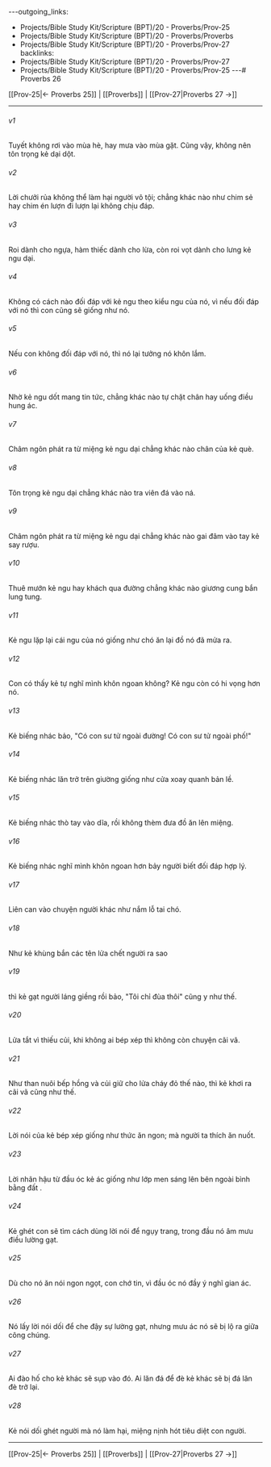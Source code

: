 ---outgoing_links:
  - Projects/Bible Study Kit/Scripture (BPT)/20 - Proverbs/Prov-25
  - Projects/Bible Study Kit/Scripture (BPT)/20 - Proverbs/Proverbs
  - Projects/Bible Study Kit/Scripture (BPT)/20 - Proverbs/Prov-27
backlinks:
  - Projects/Bible Study Kit/Scripture (BPT)/20 - Proverbs/Prov-27
  - Projects/Bible Study Kit/Scripture (BPT)/20 - Proverbs/Prov-25
---# Proverbs 26

[[Prov-25|← Proverbs 25]] | [[Proverbs]] | [[Prov-27|Proverbs 27 →]]
***



###### v1 
Tuyết không rơi vào mùa hè, hay mưa vào mùa gặt. Cũng vậy, không nên tôn trọng kẻ dại dột. 

###### v2 
Lời chưởi rủa không thể làm hại người vô tội; chẳng khác nào như chim sẻ hay chim én lượn đi lượn lại không chịu đáp. 

###### v3 
Roi dành cho ngựa, hàm thiếc dành cho lừa, còn roi vọt dành cho lưng kẻ ngu dại. 

###### v4 
Không có cách nào đối đáp với kẻ ngu theo kiểu ngu của nó, vì nếu đối đáp với nó thì con cũng sẽ giống như nó. 

###### v5 
Nếu con không đối đáp với nó, thì nó lại tưởng nó khôn lắm. 

###### v6 
Nhờ kẻ ngu dốt mang tin tức, chẳng khác nào tự chặt chân hay uống điều hung ác. 

###### v7 
Châm ngôn phát ra từ miệng kẻ ngu dại chẳng khác nào chân của kẻ què. 

###### v8 
Tôn trọng kẻ ngu dại chẳng khác nào tra viên đá vào ná. 

###### v9 
Châm ngôn phát ra từ miệng kẻ ngu dại chẳng khác nào gai đâm vào tay kẻ say rượu. 

###### v10 
Thuê mướn kẻ ngu hay khách qua đường chẳng khác nào giương cung bắn lung tung. 

###### v11 
Kẻ ngu lặp lại cái ngu của nó giống như chó ăn lại đồ nó đã mửa ra. 

###### v12 
Con có thấy kẻ tự nghĩ mình khôn ngoan không? Kẻ ngu còn có hi vọng hơn nó. 

###### v13 
Kẻ biếng nhác bảo, "Có con sư tử ngoài đường! Có con sư tử ngoài phố!" 

###### v14 
Kẻ biếng nhác lăn trở trên giường giống như cửa xoay quanh bản lề. 

###### v15 
Kẻ biếng nhác thò tay vào dĩa, rồi không thèm đưa đồ ăn lên miệng. 

###### v16 
Kẻ biếng nhác nghĩ mình khôn ngoan hơn bảy người biết đối đáp hợp lý. 

###### v17 
Liên can vào chuyện người khác như nắm lỗ tai chó. 

###### v18 
Như kẻ khùng bắn các tên lửa chết người ra sao 

###### v19 
thì kẻ gạt người láng giềng rồi bảo, "Tôi chỉ đùa thôi" cũng y như thế. 

###### v20 
Lửa tắt vì thiếu củi, khi không ai bép xép thì không còn chuyện cãi vã. 

###### v21 
Như than nuôi bếp hồng và củi giữ cho lửa cháy đỏ thế nào, thì kẻ khơi ra cãi vã cũng như thế. 

###### v22 
Lời nói của kẻ bép xép giống như thức ăn ngon; mà người ta thích ăn nuốt. 

###### v23 
Lời nhân hậu từ đầu óc kẻ ác giống như lớp men sáng lên bên ngoài bình bằng đất . 

###### v24 
Kẻ ghét con sẽ tìm cách dùng lời nói để ngụy trang, trong đầu nó âm mưu điều lường gạt. 

###### v25 
Dù cho nó ăn nói ngon ngọt, con chớ tin, vì đầu óc nó đầy ý nghĩ gian ác. 

###### v26 
Nó lấy lời nói dối để che đậy sự lường gạt, nhưng mưu ác nó sẽ bị lộ ra giữa công chúng. 

###### v27 
Ai đào hố cho kẻ khác sẽ sụp vào đó. Ai lăn đá để đè kẻ khác sẽ bị đá lăn đè trở lại. 

###### v28 
Kẻ nói dối ghét người mà nó làm hại, miệng nịnh hót tiêu diệt con người.

***
[[Prov-25|← Proverbs 25]] | [[Proverbs]] | [[Prov-27|Proverbs 27 →]]
